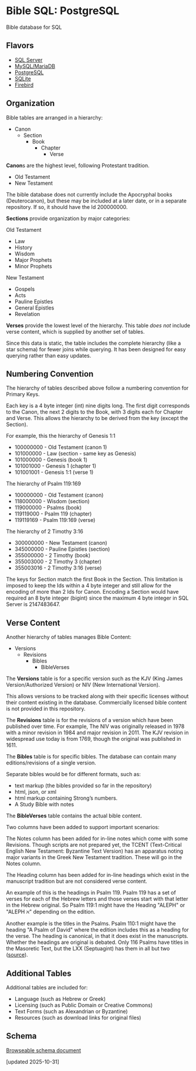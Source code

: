 # Bible SQL: PostgreSQL
Bible database for SQL

## Flavors ##

- [SQL Server](https://github.com/donjewett/bible-sql-mssql/)
- [MySQL/MariaDB](https://github.com/donjewett/bible-sql-mysql/)
- [PostgreSQL](https://github.com/donjewett/bible-sql-postgresql/)
- [SQLite](https://github.com/donjewett/bible-sql-sqlite/)
- [Firebird](https://github.com/donjewett/bible-sql-firebird/)

## Organization ##
Bible tables are arranged in a hierarchy:

- Canon
	- Section
		- Book
			- Chapter
				- Verse

**Canon**s are the highest level, following Protestant tradition.

- Old Testament 
- New Testament

The bible database does not currently include the Apocryphal books (Deuterocanon), but these may be included at a later date, or in a separate repository. If so, it should have the Id 200000000.

**Sections** provide organization by major categories:

Old Testament

- Law
- History
- Wisdom
- Major Prophets
- Minor Prophets

New Testament

- Gospels
- Acts
- Pauline Epistles
- General Epistles
- Revelation

**Verses** provide the lowest level of the hierarchy. This table *does not* include verse content, which is supplied by another set of tables.

Since this data is static, the table includes the complete hierarchy (like a star schema) for fewer joins while querying. It has been designed for easy querying rather than easy updates.


## Numbering Convention ##

The hierarchy of tables described above follow a numbering convention for Primary Keys.

Each key is a 4 byte integer (int) nine digits long. The first digit corresponds to the Canon, the next 2 digits to the Book, with 3 digits each for Chapter and Verse. This allows the hierarchy to be derived from the key (except the Section).

For example, this the hierarchy of Genesis 1:1

- 100000000 - Old Testament (canon 1)
- 101000000 - Law (section - same key as Genesis)
- 101000000 - Genesis (book 1)
- 101001000 - Genesis 1 (chapter 1)
- 101001001 - Genesis 1:1 (verse 1)

The hierarchy of Psalm 119:169

- 100000000 - Old Testament (canon)
- 118000000 - Wisdom (section)
- 119000000 - Psalms (book)
- 119119000 - Psalm 119 (chapter)
- 119119169 - Psalm 119:169 (verse)

The hierarchy of 2 Timothy 3:16

- 300000000 - New Testament (canon)
- 345000000 - Pauline Epistles (section)
- 355000000 - 2 Timothy (book)
- 355003000 - 2 Timothy 3 (chapter)
- 355003016 - 2 Timothy 3:16 (verse)


The keys for Section match the first Book in the Section. This limitation is imposed to keep the Ids within a 4 byte integer and still allow for the encoding of more than 2 Ids for Canon. Encoding a Section would have required an 8 byte integer (bigint) since the maximum 4 byte integer in SQL Server is 2147483647.

## Verse Content ##

Another hierarchy of tables manages Bible Content:

- Versions
	- Revisions
		- Bibles
			- BibleVerses

The **Versions** table is for a specific version such as the KJV (King James Version/Authorized Version) or NIV (New International Version).

This allows versions to be tracked along with their specific licenses without their content existing in the database. Commercially licensed bible content is not provided in this repository.

The **Revisions** table is for the revisions of a version which have been published over time. For example, The NIV was originally released in 1978 with a minor revision in 1984 and major revision in 2011. The KJV revision in widespread use today is from 1769, though the original was published in 1611.

The **Bibles** table is for specific bibles. The database can contain many editions/revisions of a single version. 

Separate bibles would be for different formats, such as:

- text markup (the bibles provided so far in the repository) 
- html, json, or xml
- html markup containing Strong’s numbers.
- A Study Bible with notes

The **BibleVerses** table contains the actual bible content.

Two columns have been added to support important scenarios:

The Notes column has been added for in-line notes which come with some Revisions. Though scripts are not prepared yet, the TCENT (Text-Critical English New Testament: Byzantine Text Version) has an apparatus noting major variants in the Greek New Testament tradition. These will go in the Notes column.

The Heading column has been added for in-line headings which exist in the manuscript tradition but are not considered verse content. 

An example of this is the headings in Psalm 119. Psalm 119 has a set of verses for each of the Hebrew letters and those verses start with that letter in the Hebrew original. So Psalm 119:1 might have the Heading "ALEPH" or "ALEPH ℵ" depending on the edition.

Another example is the titles in the Psalms. Psalm 110:1 might have the heading "A Psalm of David" where the edition includes this as a heading for the verse. The heading is canonical, in that it does exist in the manuscripts. Whether the headings are original is debated. Only 116 Psalms have titles in the Masoretic Text, but the LXX (Septuagint) has them in all but two ([source](https://reformedreader.wordpress.com/2009/11/09/the-titles-of-the-psalms-original/)).

## Additional Tables ##

Additional tables are included for:

- Language (such as Hebrew or Greek)
- Licensing (such as Public Domain or Creative Commons)
- Text Forms (such as Alexandrian or Byzantine)
- Resources (such as download links for original files)

## Schema ##

[Browseable schema document](https://htmlpreview.github.io/?https://raw.githubusercontent.com/donjewett/bible-sql-postgresql/main/docs/bible-schema.htm)

[updated 2025-10-31]
